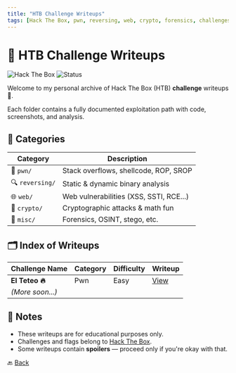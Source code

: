 ```yaml
---
title: "HTB Challenge Writeups"
tags: [Hack The Box, pwn, reversing, web, crypto, forensics, challenges, writeups]
---
```


# 🧠 HTB Challenge Writeups

![Hack The Box](https://img.shields.io/badge/Platform-Hack%20The%20Box-9cf)
![Status](https://img.shields.io/badge/Writeups-Active-brightgreen)

Welcome to my personal archive of Hack The Box (HTB) **challenge** writeups 🧪.
  
Each folder contains a fully documented exploitation path with code, screenshots, and analysis.

## 📁 Categories

| Category      | Description                          |
|---------------|--------------------------------------|
| 🧨 `pwn/`     | Stack overflows, shellcode, ROP, SROP |
| 🔍 `reversing/` | Static & dynamic binary analysis     |
| 🌐 `web/`     | Web vulnerabilities (XSS, SSTI, RCE...) |
| 🔐 `crypto/`  | Cryptographic attacks & math fun      |
| 🧬 `misc/`    | Forensics, OSINT, stego, etc.         |

## 🗂️ Index of Writeups

| Challenge Name | Category | Difficulty | Writeup |
|----------------|----------|------------|---------|
| **El Teteo 🔥** | Pwn      | Easy       | [View](./pwn/El%20Teteo/) |
| *(More soon...)*|          |            |         |

## 🧾 Notes

- These writeups are for educational purposes only.
- Challenges and flags belong to [Hack The Box](https://hackthebox.com).
- Some writeups contain **spoilers** — proceed only if you're okay with that.

🔙 [Back](../)
